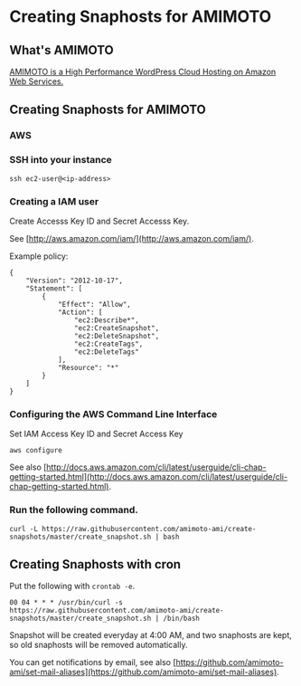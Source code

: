 # Creating Snaphosts for AMIMOTO

## What's AMIMOTO

[AMIMOTO is a High Performance WordPress Cloud Hosting on Amazon Web Services.](http://amimoto-ami.com/)

## Creating Snaphosts for AMIMOTO

### AWS

### SSH into your instance

```
ssh ec2-user@<ip-address>
```

### Creating a IAM user

Create Accesss Key ID and Secret Accesss Key.

See [http://aws.amazon.com/iam/](http://aws.amazon.com/iam/).

Example policy:

```
{
    "Version": "2012-10-17",
    "Statement": [
        {
            "Effect": "Allow",
            "Action": [
                "ec2:Describe*",
                "ec2:CreateSnapshot",
                "ec2:DeleteSnapshot",
                "ec2:CreateTags",
                "ec2:DeleteTags"
            ],
            "Resource": "*"
        }
    ]
}
```

### Configuring the AWS Command Line Interface

Set IAM Access Key ID and Secret Access Key

```
aws configure
```

See also [http://docs.aws.amazon.com/cli/latest/userguide/cli-chap-getting-started.html](http://docs.aws.amazon.com/cli/latest/userguide/cli-chap-getting-started.html).

### Run the following command.

```
curl -L https://raw.githubusercontent.com/amimoto-ami/create-snapshots/master/create_snapshot.sh | bash
```

## Creating Snaphosts with cron

Put the following with `crontab -e`.

```
00 04 * * * /usr/bin/curl -s https://raw.githubusercontent.com/amimoto-ami/create-snapshots/master/create_snapshot.sh | /bin/bash
```

Snapshot will be created everyday at 4:00 AM, and two snaphosts are kept, so old snaphosts will be removed automatically.

You can get notifications by email, see also [https://github.com/amimoto-ami/set-mail-aliases](https://github.com/amimoto-ami/set-mail-aliases).
